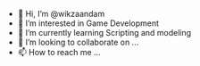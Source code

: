 - 👋 Hi, I’m @wikzaandam
- 👀 I’m interested in Game Development
- 🌱 I’m currently learning Scripting and modeling
- 💞️ I’m looking to collaborate on ...
- 📫 How to reach me ...

<!---
wikzaandam/wikzaandam is a ✨ special ✨ repository because its `README.md` (this file) appears on your GitHub profile.
You can click the Preview link to take a look at your changes.
--->
